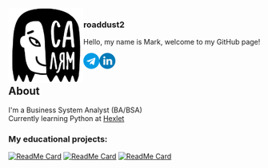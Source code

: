 <picture align="left">
  <source media="(prefers-color-scheme: dark)" srcset="hello_dark.png">
  <source media="(prefers-color-scheme: light)" srcset="hello_light.jpg">
  <img src="hello_light.jpg" align="left"  width="150" height="150" alt="A girl with text 'Hello' on Tatar language">
</picture>

### roaddust2

<p>Hello, my name is Mark, welcome to my GitHub page!</p>
<a href="https://t.me/roaddust2" target="_blank">
  <img align="left" alt="roaddust2 Telegram" width="32px" src="telegram.png"></a>
<a href="https://www.linkedin.com/in/roaddust2/" target="_blank">
  <img align="left" alt="roaddust2 LinkedIN" width="32px" src="linkedin.png"></a>
<br>
<br>

## About
I'm a Business System Analyst (BA/BSA) <br>
Currently learning Python at [Hexlet](https://ru.hexlet.io/) <br>
### My educational projects:
[![ReadMe Card](https://github-readme-stats.vercel.app/api/pin/?username=roaddust2&repo=python-project-lvl1)](https://github.com/roaddust2/python-project-lvl1)
[![ReadMe Card](https://github-readme-stats.vercel.app/api/pin/?username=roaddust2&repo=python-project-50)](https://github.com/roaddust2/python-project-50)
[![ReadMe Card](https://github-readme-stats.vercel.app/api/pin/?username=roaddust2&repo=python-project-83)](https://github.com/roaddust2/python-project-83)

